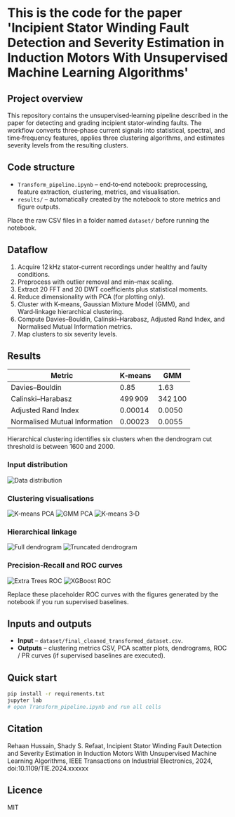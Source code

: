 # This is the code for the paper 'Incipient Stator Winding Fault Detection and Severity Estimation in Induction Motors With Unsupervised Machine Learning Algorithms'

## Project overview
This repository contains the unsupervised‑learning pipeline described in the paper for detecting and grading incipient stator‑winding faults. The workflow converts three‑phase current signals into statistical, spectral, and time‑frequency features, applies three clustering algorithms, and estimates severity levels from the resulting clusters.

## Code structure
* `Transform_pipeline.ipynb` – end‑to‑end notebook: preprocessing, feature extraction, clustering, metrics, and visualisation.
* `results/` – automatically created by the notebook to store metrics and figure outputs.

Place the raw CSV files in a folder named `dataset/` before running the notebook.

## Dataflow
1. Acquire 12 kHz stator‑current recordings under healthy and faulty conditions.  
2. Preprocess with outlier removal and min–max scaling.  
3. Extract 20 FFT and 20 DWT coefficients plus statistical moments.  
4. Reduce dimensionality with PCA (for plotting only).  
5. Cluster with K‑means, Gaussian Mixture Model (GMM), and Ward‑linkage hierarchical clustering.  
6. Compute Davies–Bouldin, Calinski–Harabasz, Adjusted Rand Index, and Normalised Mutual Information metrics.  
7. Map clusters to six severity levels.

## Results
| Metric | K‑means | GMM |
| --- | --- | --- |
| Davies–Bouldin | 0.85 | 1.63 |
| Calinski–Harabasz | 499 909 | 342 100 |
| Adjusted Rand Index | 0.00014 | 0.0050 |
| Normalised Mutual Information | 0.00023 | 0.0055 |

Hierarchical clustering identifies six clusters when the dendrogram cut threshold is between 1600 and 2000.

### Input distribution
![Data distribution](images/data_distribution.png)

### Clustering visualisations
![K‑means PCA](images/kmeans_pca_visualised.png)
![GMM PCA](images/gmm_pca_visualised.png)
![K‑means 3‑D](images/kmeans_3dcluster.png)

### Hierarchical linkage
![Full dendrogram](images/dendogram.png)
![Truncated dendrogram](images/hierarchal_dendogram.png)

### Precision‑Recall and ROC curves
![Extra Trees ROC](images/ExtraTrees_ROC_curve.jpeg)
![XGBoost ROC](images/XGBoost_ROC_curve.jpeg)

Replace these placeholder ROC curves with the figures generated by the notebook if you run supervised baselines.

## Inputs and outputs
* **Input** – `dataset/final_cleaned_transformed_dataset.csv`.  
* **Outputs** – clustering metrics CSV, PCA scatter plots, dendrograms, ROC / PR curves (if supervised baselines are executed).

## Quick start
```bash
pip install -r requirements.txt
jupyter lab
# open Transform_pipeline.ipynb and run all cells
```

## Citation
Rehaan Hussain, Shady S. Refaat, Incipient Stator Winding Fault Detection and Severity Estimation in Induction Motors With Unsupervised Machine Learning Algorithms, IEEE Transactions on Industrial Electronics, 2024, doi:10.1109/TIE.2024.xxxxxx

## Licence
MIT
